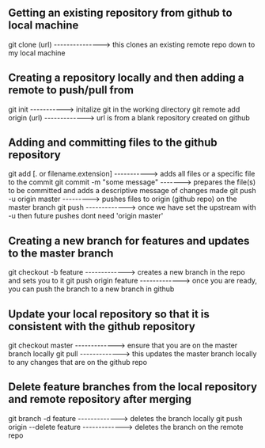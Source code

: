 ## Getting an existing repository from github to local machine

git clone (url) ---------------> this clones an existing remote repo down to my local machine

## Creating a repository locally and then adding a remote to push/pull from

git init -----------> initalize git in the working directory
git remote add origin (url) -------------> url is from a blank repository created on github

## Adding and committing files to the github repository

git add [. or filename.extension] -----------> adds all files or a specific file to the commit
git commit -m "some message" -------> prepares the file(s) to be committed and adds a descriptive message of changes made
git push -u origin master ---------> pushes files to origin (github repo) on the master branch
git push -------------> once we have set the upstream with -u then future pushes dont need 'origin master'

## Creating a new branch for features and updates to the master branch

git checkout -b feature -------------> creates a new branch in the repo and sets you to it
git push origin feature -------------> once you are ready, you can push the branch to a new branch in github

<!-- Now we will make a pull request from github to review the feature, comment on it, and merge to the master branch -->

## Update your local repository so that it is consistent with the github repository

git checkout master -------------> ensure that you are on the master branch locally
git pull -------------> this updates the master branch locally to any changes that are on the github repo

## Delete feature branches from the local repository and remote repository after merging

git branch -d feature -------------> deletes the branch locally
git push origin --delete feature -------------> deletes the branch on the remote repo
